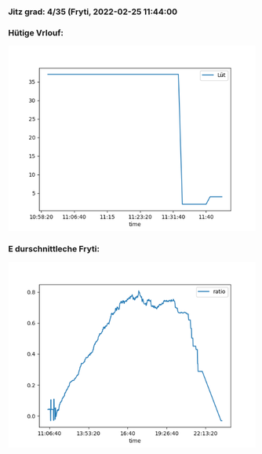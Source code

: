 ### Jitz grad: 4/35 (Fryti, 2022-02-25 11:44:00

### Hütige Vrlouf:
![Graph](Today.png)

### E durschnittleche Fryti:
![Graph](Fryti.png)